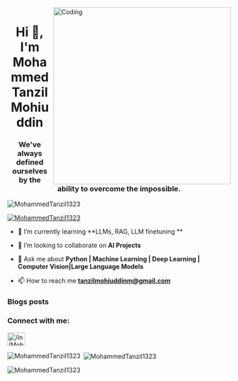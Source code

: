 <img align="right" alt="Coding" width="400" src="https://user-images.githubusercontent.com/74038190/212750999-42ff8a64-dad8-4772-9648-849968543991.gif">

<h1 align="center">Hi 👋, I'm Mohammed Tanzil Mohiuddin</h1>
<h3 align="center">We've always defined ourselves by the ability to overcome the impossible.</h3>

<p align="left"> <img src="https://komarev.com/ghpvc/?username=MohammedTanzil1323&label=Profile%20views&color=0e75b6&style=flat" alt="MohammedTanzil1323" /> </p>

<p align="left"> <a href="https://github.com/ryo-ma/github-profile-trophy"><img src="https://github-profile-trophy.vercel.app/?username=MohammedTanzil1323" alt="MohammedTanzil1323" /></a> </p>


- 🌱 I’m currently learning **LLMs, RAG, LLM finetuning  **

- 👯 I’m looking to collaborate on **AI Projects**

- 💬 Ask me about **Python | Machine Learning | Deep Learning | Computer Vision|Large Language Models**

- 📫 How to reach me **tanzilmohiuddinm@gmail.com**

### Blogs posts
<!-- BLOG-POST-LIST:START -->
<!-- BLOG-POST-LIST:END -->

<h3 align="left">Connect with me:</h3>
<p align="left">
<a href="https://www.linkedin.com/in/tanzil13/" target="blank"><img align="center" src="https://raw.githubusercontent.com/rahuldkjain/github-profile-readme-generator/master/src/images/icons/Social/linked-in-alt.svg" alt="/in/MohammedTanzil1323/" height="30" width="40" /></a>



<p><img align="left" src="https://github-readme-stats.vercel.app/api/top-langs?username=MohammedTanzil1323&show_icons=true&locale=en&layout=compact" alt="MohammedTanzil1323" /></p>

<p>&nbsp;<img align="center" src="https://github-readme-stats.vercel.app/api?username=MohammedTanzil1323&show_icons=true&locale=en" alt="MohammedTanzil1323" /></p>

<p><img align="center" src="https://github-readme-streak-stats.herokuapp.com/?user=MohammedTanzil1323&" alt="MohammedTanzil1323" /></p>

